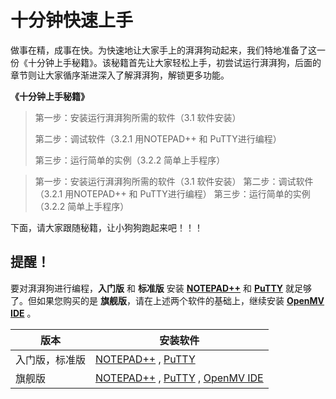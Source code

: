 # 十分钟快速上手



做事在精，成事在快。为快速地让大家手上的湃湃狗动起来，我们特地准备了这一份《十分钟上手秘籍》。该秘籍首先让大家轻松上手，初尝试运行湃湃狗，后面的章节则让大家循序渐进深入了解湃湃狗，解锁更多功能。



**《十分钟上手秘籍》**

> 第一步：安装运行湃湃狗所需的软件（3.1 软件安装）
>
> 第二步：调试软件（3.2.1 用NOTEPAD++ 和 PuTTY进行编程）
>
> 第三步：运行简单的实例（3.2.2 简单上手程序）
>



> 第一步：安装运行湃湃狗所需的软件（3.1 软件安装）
> 第二步：调试软件（3.2.1 用NOTEPAD++ 和 PuTTY进行编程）
> 第三步：运行简单的实例（3.2.2 简单上手程序）





下面，请大家跟随秘籍，让小狗狗跑起来吧！！！



## 提醒！

要对湃湃狗进行编程，**入门版** 和 **标准版** 安装 <u>**NOTEPAD++**</u> 和 <u>**PuTTY**</u> 就足够了。但如果您购买的是 **旗舰版**，请在上述两个软件的基础上，继续安装 **<u>OpenMV IDE</u>** 。



| 版本           | 安装软件                                            |
| -------------- | --------------------------------------------------- |
| 入门版，标准版 | <u>NOTEPAD++</u> , <u>PuTTY</u>                     |
| 旗舰版         | <u>NOTEPAD++</u> , <u>PuTTY</u> , <u>OpenMV IDE</u> |

